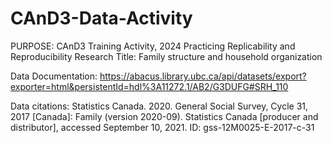 # CAnD3-Data-Activity
PURPOSE: CAnD3 Training Activity, 2024 Practicing Replicability and Reproducibility
Research Title: Family structure and household organization

Data Documentation:
https://abacus.library.ubc.ca/api/datasets/export?exporter=html&persistentId=hdl%3A11272.1/AB2/G3DUFG#SRH_110


Data citations:
Statistics Canada. 2020. General Social Survey, Cycle 31, 2017 [Canada]: Family (version 2020-09). Statistics Canada [producer and distributor], accessed September 10, 2021. ID: gss-12M0025-E-2017-c-31
